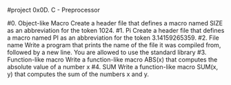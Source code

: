 #project 0x0D. C - Preprocessor

#0. Object-like Macro
Create a header file that defines a macro named SIZE as an abbreviation for the token 1024.
#1. Pi
Create a header file that defines a macro named PI as an abbreviation for the token 3.14159265359.
#2. File name
Write a program that prints the name of the file it was compiled from, followed by a new line.
You are allowed to use the standard library
#3. Function-like macro
Write a function-like macro ABS(x) that computes the absolute value of a number x
#4. SUM
Write a function-like macro SUM(x, y) that computes the sum of the numbers x and y.

